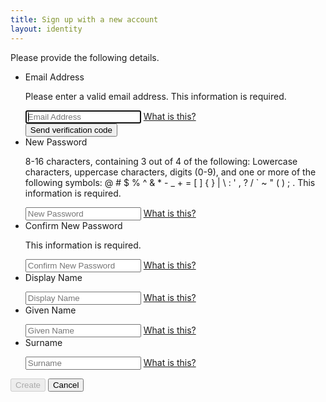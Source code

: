 ```yaml
---
title: Sign up with a new account
layout: identity
---
```

<div id="api" data-name="SelfAssured">
	<div class="intro">
		<p>Please provide the following details.</p>
	</div>
	<div id="attributeVerification" role="form">
		<div class="error pageLevel" id="passwordEntryMismatch" style="display: none;" aria-hidden="true">The password entry fields do not match. Please enter the same password in both fields and try again.</div>
		<div class="error pageLevel" id="requiredFieldMissing" style="display: none;" aria-hidden="true">A required field is missing. Please fill out all required fields and try again.</div>
		<div class="error pageLevel" id="fieldIncorrect" style="display: none;" aria-hidden="true">One or more fields are filled out incorrectly. Please check your entries and try again.</div>
		<div class="error pageLevel" id="claimVerificationServerError" style="display: none;" aria-hidden="true"></div>
		<div class="attr" id="attributeList">
			<ul>
				<li>
					<div class="attrEntry validate">
					<div>
						<div class="verificationInfoText" id="email_intro" style="display: inline;" aria-hidden="false" role="alert" aria-live="polite"></div>
						<div class="verificationInfoText" id="email_info" style="display:none" aria-hidden="true"></div>
						<div class="verificationSuccessText" id="email_success" style="display:none" aria-hidden="true"></div>
						<div class="verificationErrorText error" id="email_fail_retry" style="display:none" aria-hidden="true">That code is incorrect. Please try again.</div>
						<div class="verificationErrorText error" id="email_fail_no_retry" style="display:none" aria-hidden="true">You've made too many incorrect attempts. Please try again later.</div>
						<div class="verificationErrorText error" id="email_fail_throttled" style="display:none" aria-hidden="true">There have been too many requests to verify this email address. Please wait a while, then try again.</div>
						<div class="verificationErrorText error" id="email_fail_server" style="display:none" aria-hidden="true">We are having trouble verifying your email address. Please try again later.</div>
						<div class="verificationErrorText error" id="email_incorrect_format" style="display:none" aria-hidden="true"></div>
					</div>
					<label for="email">Email Address</label>
					<div class="error itemLevel show" aria-hidden="true">
						<p role="alert" aria-live="polite">Please enter a valid email address. This information is required.</p>
					</div>
					<input id="email" class="textInput" type="text" placeholder="Email Address" pattern="^[a-zA-Z0-9!#$%&amp;'+^_`{}~-]+(?:\.[a-zA-Z0-9!#$%&amp;'+^_`{}~-]+)*@(?:[a-zA-Z0-9](?:[a-zA-Z0-9-]*[a-zA-Z0-9])?\.)+[a-zA-Z0-9](?:[a-zA-Z0-9-]*[a-zA-Z0-9])?$" title="Please enter a valid email address." required="" aria-required="true" autofocus="">
					<a href="javascript:void(0)" data-help="Email address that can be used to contact you." class="helpLink tiny">What is this?</a>
					<div class="buttons verify" claim_id="email">
						<div id="email_ver_wait" class="working" aria-hidden="true" style="display: none;"></div>
							<label id="email_ver_input_label" for="email_ver_input" aria-hidden="true" style="display: none;">Verification code</label>
							<input id="email_ver_input" type="text" placeholder="Verification code" style="display:none" aria-hidden="true">
							<button id="email_ver_but_send" class="sendButton" type="button" style="display: inline;" aria-label="Send verification code" aria-hidden="false">Send verification code</button>
							<button id="email_ver_but_verify" class="verifyButton" type="button" style="display:none" aria-label="Verify code" aria-hidden="true">Verify code</button>
							<button id="email_ver_but_resend" class="sendButton" type="button" style="display:none" aria-label="Send new code" aria-hidden="true">Send new code</button>
							<button id="email_ver_but_edit" class="editButton" type="button" style="display:none" aria-label="Change e-mail" aria-hidden="true">Change e-mail</button>
							<button id="email_ver_but_default" class="defaultButton" type="button" style="display:none" aria-label="Default">Default</button>
						</div>
					</div>
				</li>
				<li>
					<div class="attrEntry">
						<label for="newPassword">New Password</label>
						<div class="error itemLevel" aria-hidden="true">
							<p role="alert" aria-live="polite">8-16 characters, containing 3 out of 4 of the following: Lowercase characters, uppercase characters, digits (0-9), and one or more of the following symbols: @ # $ % ^ &amp; * - _ + = [ ] { } | \ : ' , ? / ` ~ " ( ) ; . This information is required.</p>
						</div>
						<input id="newPassword" class="textInput" type="password" placeholder="New Password" pattern="^((?=.*[a-z])(?=.*[A-Z])(?=.*\d)|(?=.*[a-z])(?=.*[A-Z])(?=.*[^A-Za-z0-9])|(?=.*[a-z])(?=.*\d)(?=.*[^A-Za-z0-9])|(?=.*[A-Z])(?=.*\d)(?=.*[^A-Za-z0-9]))([A-Za-z\d@#$%^&amp;*\-_+=[\]{}|\\:',?/`~&quot;();!]|\.(?!@)){8,16}$" title="8-16 characters, containing 3 out of 4 of the following: Lowercase characters, uppercase characters, digits (0-9), and one or more of the following symbols: @ # $ % ^ &amp; * - _ + = [ ] { } | \ : ' , ? / ` ~ &quot; ( ) ; ." required="" aria-required="true">
						<a href="javascript:void(0)" data-help="Enter new password" class="helpLink tiny">What is this?</a>
					</div>
				</li>
				<li>
					<div class="attrEntry">
						<label for="reenterPassword">Confirm New Password</label>
						<div class="error itemLevel" aria-hidden="true">
							<p role="alert" aria-live="polite">  This information is required.</p>
						</div>
						<input id="reenterPassword" class="textInput" type="password" placeholder="Confirm New Password" pattern="^((?=.*[a-z])(?=.*[A-Z])(?=.*\d)|(?=.*[a-z])(?=.*[A-Z])(?=.*[^A-Za-z0-9])|(?=.*[a-z])(?=.*\d)(?=.*[^A-Za-z0-9])|(?=.*[A-Z])(?=.*\d)(?=.*[^A-Za-z0-9]))([A-Za-z\d@#$%^&amp;*\-_+=[\]{}|\\:',?/`~&quot;();!]|\.(?!@)){8,16}$" title=" " required="" aria-required="true">
						<a href="javascript:void(0)" data-help="Confirm new password" class="helpLink tiny">What is this?</a>
					</div>
				</li>
				<li>
					<div class="attrEntry">
						<label for="displayName">Display Name</label>
						<div class="error itemLevel" aria-hidden="true">
							<p role="alert" aria-live="polite"></p>
						</div>
						<input id="displayName" class="textInput" type="text" placeholder="Display Name">
						<a href="javascript:void(0)" data-help="Your display name." class="helpLink tiny">What is this?</a>
					</div>
				</li>
				<li>
					<div class="attrEntry">
						<label for="givenName">Given Name</label>
						<div class="error itemLevel" aria-hidden="true">
							<p role="alert" aria-live="polite"></p>
						</div>
						<input id="givenName" class="textInput" type="text" placeholder="Given Name">
						<a href="javascript:void(0)" data-help="Your given name (also known as first name)." class="helpLink tiny">What is this?</a>
					</div>
				</li>
				<li>
					<div class="attrEntry">
						<label for="surname">Surname</label>
						<div class="error itemLevel" aria-hidden="true">
							<p role="alert" aria-live="polite"></p>
						</div>
						<input id="surname" class="textInput" type="text" placeholder="Surname">
						<a href="javascript:void(0)" data-help="Your surname (also known as family name or last name)." class="helpLink tiny">What is this?</a>
					</div>
				</li>
			</ul>
		</div>
		<div class="buttons">
			<button id="continue" disabled="" aria-label="Create">Create</button>
			<button id="cancel" aria-label="Cancel" onclick="location.href='login'">Cancel</button>
		</div>
		<div class="verifying-modal">
			<div id="verifying_blurb"></div>
		</div>
	</div>
</div>
<script>
	$(document).ready(function() {
		window.setTimeout(function() {
			$("[placeholder]").removeAttr("placeholder");
		}, 10);
	});
</script>